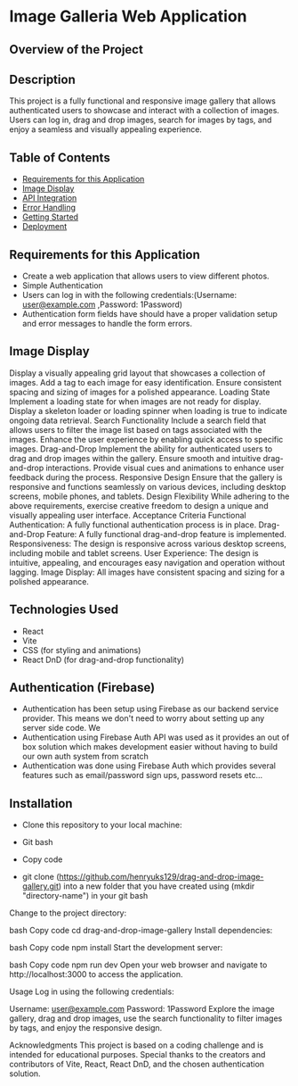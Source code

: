 # Image Galleria Web Application

## Overview of the Project

## Description

This project is a fully functional and responsive image gallery that allows authenticated users to showcase and interact with a collection of images. Users can log in, drag and drop images, search for images by tags, and enjoy a seamless and visually appealing experience.

## Table of Contents

- [Requirements for this Application](#Requirements)
- [Image Display](#Image-Dispaly)
- [API Integration](#api-integration)
- [Error Handling](#error-handling)
- [Getting Started](#getting-started)
- [Deployment](#deployment)

## Requirements for this Application

- Create a web application that allows users to view different photos.
- Simple Authentication
- Users can log in with the following credentials:(Username: user@example.com ,Password: 1Password)
- Authentication form fields have should have a proper validation setup and error messages to handle the form errors.

## Image Display

Display a visually appealing grid layout that showcases a collection of images.
Add a tag to each image for easy identification.
Ensure consistent spacing and sizing of images for a polished appearance.
Loading State
Implement a loading state for when images are not ready for display.
Display a skeleton loader or loading spinner when loading is true to indicate ongoing data retrieval.
Search Functionality
Include a search field that allows users to filter the image list based on tags associated with the images.
Enhance the user experience by enabling quick access to specific images.
Drag-and-Drop
Implement the ability for authenticated users to drag and drop images within the gallery.
Ensure smooth and intuitive drag-and-drop interactions.
Provide visual cues and animations to enhance user feedback during the process.
Responsive Design
Ensure that the gallery is responsive and functions seamlessly on various devices, including desktop screens, mobile phones, and tablets.
Design Flexibility
While adhering to the above requirements, exercise creative freedom to design a unique and visually appealing user interface.
Acceptance Criteria
Functional Authentication: A fully functional authentication process is in place.
Drag-and-Drop Feature: A fully functional drag-and-drop feature is implemented.
Responsiveness: The design is responsive across various desktop screens, including mobile and tablet screens.
User Experience: The design is intuitive, appealing, and encourages easy navigation and operation without lagging.
Image Display: All images have consistent spacing and sizing for a polished appearance.

## Technologies Used

- React
- Vite
- CSS (for styling and animations)
- React DnD (for drag-and-drop functionality)

## Authentication (Firebase)

- Authentication has been setup using Firebase as our backend service provider. This means we don't need to worry about setting up any server side code. We
- Authentication using Firebase Auth API was used as it provides an out of box solution which makes development easier without having to build our own auth system from scratch
- Authentication was done using Firebase Auth which provides several features such as email/password sign ups, password resets etc...

## Installation

- Clone this repository to your local machine:

- Git bash
- Copy code
- git clone (https://github.com/henryuks129/drag-and-drop-image-gallery.git) into a new folder that you have created using (mkdir "directory-name") in your git bash

Change to the project directory:

bash
Copy code
cd drag-and-drop-image-gallery
Install dependencies:

bash
Copy code
npm install
Start the development server:

bash
Copy code
npm run dev
Open your web browser and navigate to http://localhost:3000 to access the application.

Usage
Log in using the following credentials:

Username: user@example.com
Password: 1Password
Explore the image gallery, drag and drop images, use the search functionality to filter images by tags, and enjoy the responsive design.

Acknowledgments
This project is based on a coding challenge and is intended for educational purposes.
Special thanks to the creators and contributors of Vite, React, React DnD, and the chosen authentication solution.